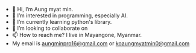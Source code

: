 - 👋 Hi, I’m Aung myat min.
- 👀 I’m interested in programming, especially AI.
- 🌱 I’m currently learning python's library.
- 💞️ I’m looking to collaborate on 
- 📫 How to reach me? I live in Mayangone, Myanmar. 
- My email is aungminpro16@gmail.com or koaungmyatmin0@gmail.com

<!---
Aung-min-16/Aung-min-16 is a ✨ special ✨ repository because its `README.md` (this file) appears on your GitHub profile.
You can click the Preview link to take a look at your changes.
--->
